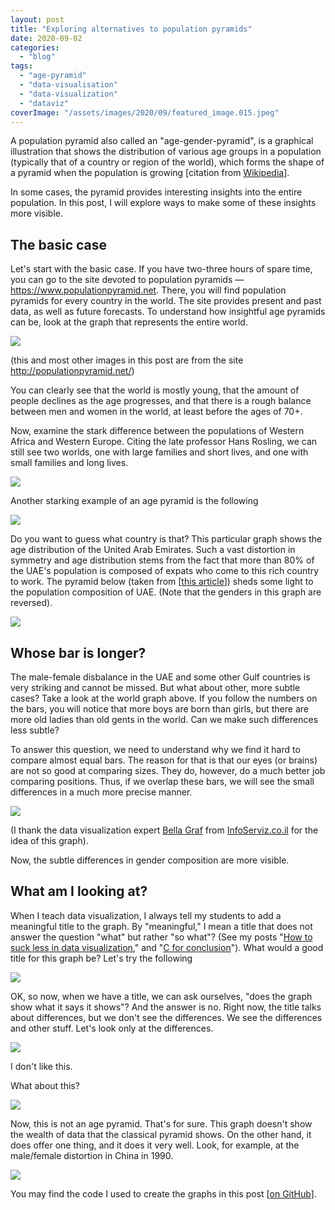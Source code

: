 ```yaml
---
layout: post
title: "Exploring alternatives to population pyramids"
date: 2020-09-02
categories: 
  - "blog"
tags: 
  - "age-pyramid"
  - "data-visualisation"
  - "data-visualization"
  - "dataviz"
coverImage: "/assets/images/2020/09/featured_image.015.jpeg"
---
```


A population pyramid also called an "age-gender-pyramid", is a graphical illustration that shows the distribution of various age groups in a population (typically that of a country or region of the world), which forms the shape of a pyramid when the population is growing \[citation from [Wikipedia](https://en.wikipedia.org/wiki/Population_pyramid)\].

In some cases, the pyramid provides interesting insights into the entire population. In this post, I will explore ways to make some of these insights more visible. 

## The basic case

Let's start with the basic case. If you have two-three hours of spare time, you can go to the site devoted to population pyramids &mdash; https://www.populationpyramid.net. There, you will find population pyramids for every country in the world. The site provides present and past data, as well as future forecasts. To understand how insightful age pyramids can be, look at the graph that represents the entire world.

![](/assets/images/2020/09/image-1.png?w=862)

(this and most other images in this post are from the site http://populationpyramid.net/)

You can clearly see that the world is mostly young, that the amount of people declines as the age progresses, and that there is a rough balance between men and women in the world, at least before the ages of 70+.

Now, examine the stark difference between the populations of Western Africa and Western Europe. Citing the late professor Hans Rosling, we can still see two worlds, one with large families and short lives, and one with small families and long lives. 

![](/assets/images/2020/09/image-2.png?w=936)

Another starking example of an age pyramid is the following

![](/assets/images/2020/09/image-3.png?w=862)

Do you want to guess what country is that? This particular graph shows the age distribution of the United Arab Emirates. Such a vast distortion in symmetry and age distribution stems from the fact that more than 80% of the UAE's population is composed of expats who come to this rich country to work. The pyramid below (taken from \[[this article](https://www.sciencedirect.com/science/article/pii/S2210600612000214)\]) sheds some light to the population composition of UAE. (Note that the genders in this graph are reversed).

![](/assets/images/2020/09/image-3.jpeg?w=548)

## Whose bar is longer?

The male-female disbalance in the UAE and some other Gulf countries is very striking and cannot be missed. But what about other, more subtle cases? Take a look at the world graph above. If you follow the numbers on the bars, you will notice that more boys are born than girls, but there are more old ladies than old gents in the world. Can we make such differences less subtle?

To answer this question, we need to understand why we find it hard to compare almost equal bars. The reason for that is that our eyes (or brains) are not so good at comparing sizes. They do, however, do a much better job comparing positions. Thus, if we overlap these bars, we will see the small differences in a much more precise manner. 

![](/assets/images/2020/09/image-4.jpeg?w=676)

(I thank the data visualization expert [Bella Graf](https://www.facebook.com/bella.gotie) from [InfoServiz.co.il](https://infoserviz.co.il/) for the idea of this graph).

Now, the subtle differences in gender composition are more visible. 

## What am I looking at?

When I teach data visualization, I always tell my students to add a meaningful title to the graph. By "meaningful," I mean a title that does not answer the question "what" but rather "so what"? (See my posts "[How to suck less in data visualization](https://gorelik.net/2020/07/28/how-to-suck-less-in-data-visualization-and-professional-communication/)," and "[C for conclusion](https://gorelik.net/2018/06/25/c-for-conclusion/)"). What would a good title for this graph be? Let's try the following

![](/assets/images/2020/09/image-5.jpeg?w=676)

OK, so now, when we have a title, we can ask ourselves, "does the graph show what it says it shows"? And the answer is no. Right now, the title talks about differences, but we don't see the differences. We see the differences and other stuff. Let's look only at the differences.

![](/assets/images/2020/09/image-6.jpeg?w=676)

I don't like this.

What about this?

![](/assets/images/2020/09/image-8.png?w=874)

Now, this is not an age pyramid. That's for sure. This graph doesn't show the wealth of data that the classical pyramid shows. On the other hand, it does offer one thing, and it does it very well. Look, for example, at the male/female distortion in China in 1990.

![](/assets/images/2020/09/image-9.png?w=866)

You may find the code I used to create the graphs in this post \[[on GitHub](http://github.com/bgbg/blog_exploring_age_pyramics)\].
